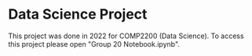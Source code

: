 # Data Science Project
This project was done in 2022 for COMP2200 (Data Science). To access this project please open "Group 20 Notebook.ipynb".
